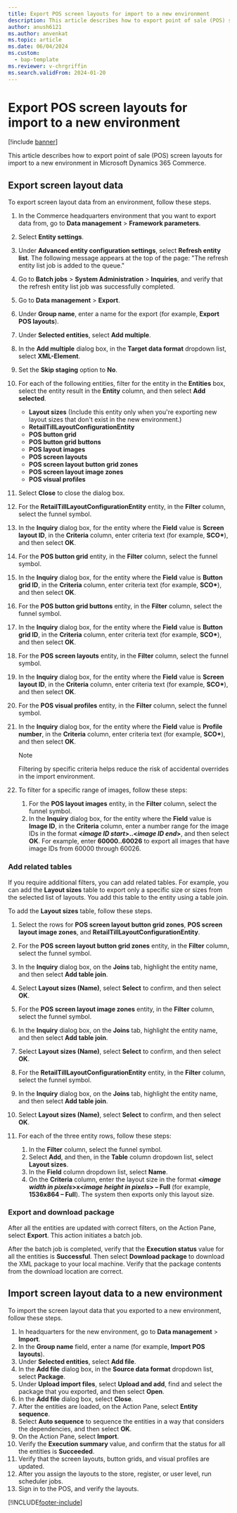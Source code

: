 ```yaml
---
title: Export POS screen layouts for import to a new environment
description: This article describes how to export point of sale (POS) screen layouts for import to a new environment in Microsoft Dynamics 365 Commerce.
author: anush6121
ms.author: anvenkat 
ms.topic: article 
ms.date: 06/04/2024
ms.custom: 
  - bap-template
ms.reviewer: v-chrgriffin
ms.search.validFrom: 2024-01-20
---
```


# Export POS screen layouts for import to a new environment

[!include [banner](includes/banner.md)]

This article describes how to export point of sale (POS) screen layouts for import to a new environment in Microsoft Dynamics 365 Commerce.

## Export screen layout data

To export screen layout data from an environment, follow these steps.

1. In the Commerce headquarters environment that you want to export data from, go to **Data management** \> **Framework parameters**.
1. Select **Entity settings**.
1. Under **Advanced entity configuration settings**, select **Refresh entity list**. The following message appears at the top of the page: "The refresh entity list job is added to the queue."
1. Go to **Batch jobs** \> **System Administration** \> **Inquiries**, and verify that the refresh entity list job was successfully completed.
1. Go to **Data management** \> **Export**.
1. Under **Group name**, enter a name for the export (for example, **Export POS layouts**).
1. Under **Selected entities**, select **Add multiple**.
1. In the **Add multiple** dialog box, in the **Target data format** dropdown list, select **XML-Element**.
1. Set the **Skip staging** option to **No**.
1. For each of the following entities, filter for the entity in the **Entities** box, select the entity result in the **Entity** column, and then select **Add selected**.

    - **Layout sizes** (Include this entity only when you're exporting new layout sizes that don't exist in the new environment.)
    - **RetailTillLayoutConfigurationEntity**
    - **POS button grid**
    - **POS button grid buttons**
    - **POS layout images**
    - **POS screen layouts**
    - **POS screen layout button grid zones**
    - **POS screen layout image zones**
    - **POS visual profiles**

1. Select **Close** to close the dialog box.
1. For the **RetailTillLayoutConfigurationEntity** entity, in the **Filter** column, select the funnel symbol.
1. In the **Inquiry** dialog box, for the entity where the **Field** value is **Screen layout ID**, in the **Criteria** column, enter criteria text (for example, **SCO\***), and then select **OK**.
1. For the **POS button grid** entity, in the **Filter** column, select the funnel symbol.
1. In the **Inquiry** dialog box, for the entity where the **Field** value is **Button grid ID**, in the **Criteria** column, enter criteria text (for example, **SCO\***), and then select **OK**.
1. For the **POS button grid buttons** entity, in the **Filter** column, select the funnel symbol.
1. In the **Inquiry** dialog box, for the entity where the **Field** value is **Button grid ID**, in the **Criteria** column, enter criteria text (for example, **SCO\***), and then select **OK**.
1. For the **POS screen layouts** entity, in the **Filter** column, select the funnel symbol.
1. In the **Inquiry** dialog box, for the entity where the **Field** value is **Screen layout ID**, in the **Criteria** column, enter criteria text (for example, **SCO\***), and then select **OK**.
1. For the **POS visual profiles** entity, in the **Filter** column, select the funnel symbol.
1. In the **Inquiry** dialog box, for the entity where the **Field** value is **Profile number**, in the **Criteria** column, enter criteria text (for example, **SCO\***), and then select **OK**.

    > [!NOTE]
    > Filtering by specific criteria helps reduce the risk of accidental overrides in the import environment.

1. To filter for a specific range of images, follow these steps:

    1. For the **POS layout images** entity, in the **Filter** column, select the funnel symbol.
    1. In the **Inquiry** dialog box, for the entity where the **Field** value is **Image ID**, in the **Criteria** column, enter a number range for the image IDs in the format **\<*image ID start*\>..\<*image ID end*\>**, and then select **OK**. For example, enter **60000..60026** to export all images that have image IDs from 60000 through 60026.

### Add related tables

If you require additional filters, you can add related tables. For example, you can add the **Layout sizes** table to export only a specific size or sizes from the selected list of layouts. You add this table to the entity using a table join.

To add the **Layout sizes** table, follow these steps.

1. Select the rows for **POS screen layout button grid zones**, **POS screen layout image zones**, and **RetailTillLayoutConfigurationEntity**.
1. For the **POS screen layout button grid zones** entity, in the **Filter** column, select the funnel symbol.
1. In the **Inquiry** dialog box, on the **Joins** tab, highlight the entity name, and then select **Add table join**.
1. Select **Layout sizes (Name)**, select **Select** to confirm, and then select **OK**.
1. For the **POS screen layout image zones** entity, in the **Filter** column, select the funnel symbol.
1. In the **Inquiry** dialog box, on the **Joins** tab, highlight the entity name, and then select **Add table join**.
1. Select **Layout sizes (Name)**, select **Select** to confirm, and then select **OK**.
1. For the **RetailTillLayoutConfigurationEntity** entity, in the **Filter** column, select the funnel symbol.
1. In the **Inquiry** dialog box, on the **Joins** tab, highlight the entity name, and then select **Add table join**.
1. Select **Layout sizes (Name)**, select **Select** to confirm, and then select **OK**.
1. For each of the three entity rows, follow these steps:

    1. In the **Filter** column, select the funnel symbol.
    1. Select **Add**, and then, in the **Table** column dropdown list, select **Layout sizes**.
    1. In the **Field** column dropdown list, select **Name**. 
    1. On the **Criteria** column, enter the layout size in the format **\<*image width in pixels*\>x\<*image height in pixels*\> – Full** (for example, **1536x864 – Full**). The system then exports only this layout size.

### Export and download package

After all the entities are updated with correct filters, on the Action Pane, select **Export**. This action initiates a batch job.

After the batch job is completed, verify that the **Execution status** value for all the entities is **Successful**. Then select **Download package** to download the XML package to your local machine. Verify that the package contents from the download location are correct.

## Import screen layout data to a new environment

To import the screen layout data that you exported to a new environment, follow these steps.

1. In headquarters for the new environment, go to **Data management** \> **Import**.
1. In the **Group name** field, enter a name (for example, **Import POS layouts**).
1. Under **Selected entities**, select **Add file**.
1. In the **Add file** dialog box, in the **Source data format** dropdown list, select **Package**.
1. Under **Upload import files**, select **Upload and add**, find and select the package that you exported, and then select **Open**.
1. In the **Add file** dialog box, select **Close**.
1. After the entities are loaded, on the Action Pane, select **Entity sequence**.
1. Select **Auto sequence** to sequence the entities in a way that considers the dependencies, and then select **OK**.
1. On the Action Pane, select **Import**.
1. Verify the **Execution summary** value, and confirm that the status for all the entities is **Succeeded**.
1. Verify that the screen layouts, button grids, and visual profiles are updated.
1. After you assign the layouts to the store, register, or user level, run scheduler jobs.
1. Sign in to the POS, and verify the layouts.

[!INCLUDE[footer-include](../includes/footer-banner.md)]
